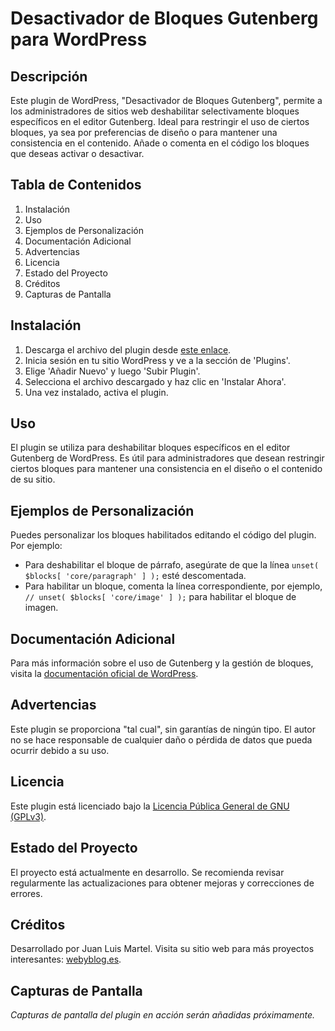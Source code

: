 # Desactivador de Bloques Gutenberg para WordPress

## Descripción
Este plugin de WordPress, "Desactivador de Bloques Gutenberg", permite a los administradores de sitios web deshabilitar selectivamente bloques específicos en el editor Gutenberg. Ideal para restringir el uso de ciertos bloques, ya sea por preferencias de diseño o para mantener una consistencia en el contenido. Añade o comenta en el código los bloques que deseas activar o desactivar.

## Tabla de Contenidos
1. Instalación
2. Uso
3. Ejemplos de Personalización
4. Documentación Adicional
5. Advertencias
6. Licencia
7. Estado del Proyecto
8. Créditos
9. Capturas de Pantalla

## Instalación
1. Descarga el archivo del plugin desde [este enlace](https://webyblog.es/).
2. Inicia sesión en tu sitio WordPress y ve a la sección de 'Plugins'.
3. Elige 'Añadir Nuevo' y luego 'Subir Plugin'.
4. Selecciona el archivo descargado y haz clic en 'Instalar Ahora'.
5. Una vez instalado, activa el plugin.

## Uso
El plugin se utiliza para deshabilitar bloques específicos en el editor Gutenberg de WordPress. Es útil para administradores que desean restringir ciertos bloques para mantener una consistencia en el diseño o el contenido de su sitio.

## Ejemplos de Personalización
Puedes personalizar los bloques habilitados editando el código del plugin. Por ejemplo:
- Para deshabilitar el bloque de párrafo, asegúrate de que la línea `unset( $blocks[ 'core/paragraph' ] );` esté descomentada.
- Para habilitar un bloque, comenta la línea correspondiente, por ejemplo, `// unset( $blocks[ 'core/image' ] );` para habilitar el bloque de imagen.

## Documentación Adicional
Para más información sobre el uso de Gutenberg y la gestión de bloques, visita la [documentación oficial de WordPress](https://wordpress.org/support/article/wordpress-editor/).

## Advertencias
Este plugin se proporciona "tal cual", sin garantías de ningún tipo. El autor no se hace responsable de cualquier daño o pérdida de datos que pueda ocurrir debido a su uso.

## Licencia
Este plugin está licenciado bajo la [Licencia Pública General de GNU (GPLv3)](https://www.gnu.org/licenses/gpl-3.0.html).

## Estado del Proyecto
El proyecto está actualmente en desarrollo. Se recomienda revisar regularmente las actualizaciones para obtener mejoras y correcciones de errores.

## Créditos
Desarrollado por Juan Luis Martel. Visita su sitio web para más proyectos interesantes: [webyblog.es](https://www.webyblog.es).

## Capturas de Pantalla
*Capturas de pantalla del plugin en acción serán añadidas próximamente.*
